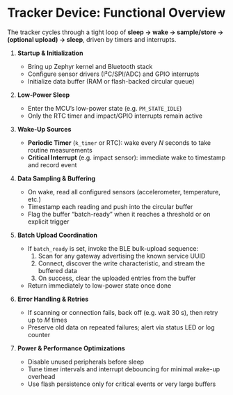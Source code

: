 # Tracker Device: Functional Overview

The tracker cycles through a tight loop of **sleep → wake → sample/store → (optional upload) → sleep**, driven by timers and interrupts.

1. **Startup & Initialization**  
   - Bring up Zephyr kernel and Bluetooth stack  
   - Configure sensor drivers (I²C/SPI/ADC) and GPIO interrupts  
   - Initialize data buffer (RAM or flash-backed circular queue)

2. **Low-Power Sleep**  
   - Enter the MCU’s low-power state (e.g. `PM_STATE_IDLE`)  
   - Only the RTC timer and impact/GPIO interrupts remain active

3. **Wake-Up Sources**  
   - **Periodic Timer** (`k_timer` or RTC): wake every _N_ seconds to take routine measurements  
   - **Critical Interrupt** (e.g. impact sensor): immediate wake to timestamp and record event

4. **Data Sampling & Buffering**  
   - On wake, read all configured sensors (accelerometer, temperature, etc.)  
   - Timestamp each reading and push into the circular buffer  
   - Flag the buffer “batch-ready” when it reaches a threshold or on explicit trigger

5. **Batch Upload Coordination**  
   - If `batch_ready` is set, invoke the BLE bulk-upload sequence:  
     1. Scan for any gateway advertising the known service UUID  
     2. Connect, discover the write characteristic, and stream the buffered data  
     3. On success, clear the uploaded entries from the buffer  
   - Return immediately to low-power state once done

6. **Error Handling & Retries**  
   - If scanning or connection fails, back off (e.g. wait 30 s), then retry up to _M_ times  
   - Preserve old data on repeated failures; alert via status LED or log counter

7. **Power & Performance Optimizations**  
   - Disable unused peripherals before sleep  
   - Tune timer intervals and interrupt debouncing for minimal wake-up overhead  
   - Use flash persistence only for critical events or very large buffers
